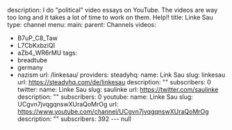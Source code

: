 description: I do "political" video essays on YouTube. The videos are way too long
  and it takes a lot of time to work on them. Help!!
title: Linke Sau
type: channel
menu:
  main:
    parent: Channels
videos:
- B7uP_C8_Taw
- L7CbKxbziQI
- aZb4_WR6rMU
tags:
- breadtube
- germany
- nazism
url: /linkesau/
providers:
  steadyhq:
    name: Link Sau
    slug: linkesau
    url: https://steadyhq.com/de/linkesau
    description: ""
    subscribers: 0
  twitter:
    name: Linke Sau
    slug: saulinke
    url: https://twitter.com/saulinke
    description: ""
    subscribers: 0
  youtube:
    name: Linke Sau
    slug: UCgvn7jvqgqnswXUraQoMrOg
    url: https://www.youtube.com/channel/UCgvn7jvqgqnswXUraQoMrOg
    description: ""
    subscribers: 392
--- null
